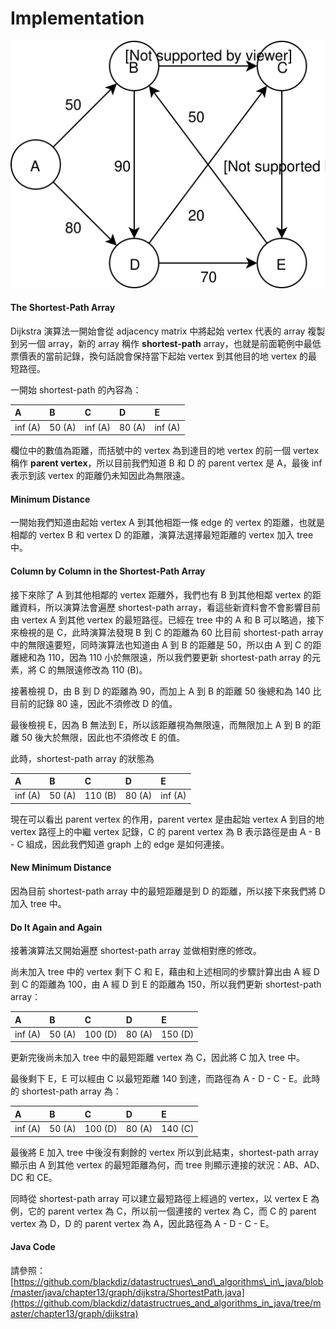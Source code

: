 # Implementation

![&#x6B64;&#x70BA;&#x5206;&#x6790;&#x6700;&#x77ED;&#x8DEF;&#x5F91;&#x7684; graph &#x7BC4;&#x4F8B;](../../.gitbook/assets/shortest_path_example.svg)

#### The Shortest-Path Array

Dijkstra 演算法一開始會從 adjacency matrix 中將起始 vertex 代表的 array 複製到另一個 array，新的 array 稱作 **shortest-path** array，也就是前面範例中最低票價表的當前記錄，換句話說會保持當下起始 vertex 到其他目的地 vertex 的最短路徑。

一開始 shortest-path 的內容為：

| A | B | C | D | E |
| :--- | :--- | :--- | :--- | :--- |
| inf \(A\) | 50 \(A\) | inf \(A\) | 80 \(A\) | inf \(A\) |

欄位中的數值為距離，而括號中的 vertex 為到達目的地 vertex 的前一個 vertex 稱作 **parent vertex**，所以目前我們知道 B 和 D 的 parent vertex 是 A，最後 inf 表示到該 vertex 的距離仍未知因此為無限遠。

#### Minimum Distance

一開始我們知道由起始 vertex A 到其他相距一條 edge 的 vertex 的距離，也就是相鄰的 vertex B 和 vertex D 的距離，演算法選擇最短距離的 vertex 加入 tree 中。

#### Column by Column in the Shortest-Path Array

接下來除了 A 到其他相鄰的 vertex 距離外，我們也有 B 到其他相鄰 vertex 的距離資料，所以演算法會遍歷 shortest-path array，看這些新資料會不會影響目前由 vertex A 到其他 vertex 的最短路徑。已經在 tree 中的 A 和 B 可以略過，接下來檢視的是 C，此時演算法發現 B 到 C 的距離為 60 比目前 shortest-path array 中的無限遠要短，同時演算法也知道由 A 到 B 的距離是 50，所以由 A 到 C 的距離總和為 110，因為 110 小於無限遠，所以我們要更新 shortest-path array 的元素，將 C 的無限遠修改為 110 \(B\)。

接著檢視 D，由 B 到 D 的距離為 90，而加上 A 到 B 的距離 50 後總和為 140 比目前的記錄 80 遠，因此不須修改 D 的值。

最後檢視 E，因為 B 無法到 E，所以該距離視為無限遠，而無限加上 A 到 B 的距離 50 後大於無限，因此也不須修改 E 的值。

此時，shortest-path array 的狀態為

| A | B | C | D | E |
| :--- | :--- | :--- | :--- | :--- |
| inf \(A\) | 50 \(A\) | 110 \(B\) | 80 \(A\) | inf \(A\) |

現在可以看出 parent vertex 的作用，parent vertex 是由起始 vertex A 到目的地 vertex 路徑上的中繼 vertex 記錄，C 的 parent vertex 為 B 表示路徑是由 A - B - C 組成，因此我們知道 graph  上的 edge 是如何連接。

#### New Minimum Distance

因為目前 shortest-path array 中的最短距離是到 D 的距離，所以接下來我們將 D 加入 tree 中。

#### Do It Again and Again

接著演算法又開始遍歷 shortest-path array 並做相對應的修改。

尚未加入 tree 中的 vertex 剩下 C 和 E，藉由和上述相同的步驟計算出由 A 經 D 到 C 的距離為 100，由 A 經 D 到 E 的距離為 150，所以我們更新 shortest-path array：

| A | B | C | D | E |
| :--- | :--- | :--- | :--- | :--- |
| inf \(A\) | 50 \(A\) | 100 \(D\) |  80 \(A\) | 150 \(D\) |

更新完後尚未加入 tree 中的最短距離 vertex 為 C，因此將 C 加入 tree 中。

最後剩下 E，E 可以經由 C 以最短距離 140 到達，而路徑為 A - D - C - E。此時的 shortest-path array 為：

| A | B | C | D | E |
| :--- | :--- | :--- | :--- | :--- |
| inf \(A\) | 50 \(A\) | 100 \(D\) |  80 \(A\) | 140 \(C\) |

最後將 E 加入 tree 中後沒有剩餘的 vertex 所以到此結束，shortest-path array 顯示由 A 到其他 vertex 的最短距離為何，而 tree 則顯示連接的狀況：AB、AD、DC 和 CE。

同時從 shortest-path array 可以建立最短路徑上經過的 vertex，以 vertex E 為例，它的 parent vertex 為 C，所以前一個連接的 vertex 為 C，而 C 的 parent vertex 為 D，D 的 parent vertex 為 A，因此路徑為 A - D - C - E。

#### Java Code

請參照：[https://github.com/blackdiz/datastructrues\_and\_algorithms\_in\_java/blob/master/java/chapter13/graph/dijkstra/ShortestPath.java](https://github.com/blackdiz/datastructrues_and_algorithms_in_java/tree/master/chapter13/graph/dijkstra)

